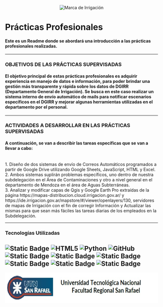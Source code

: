 <div align="center">
  <img src="imagenes/Marca-Irrigación-140-1.png" width="1000" height="200" alt="Marca de Irrigación">
</div>

# Prácticas Profesionales

#### Este es un Readme donde se abordará una introducción a las prácticas profesionales realizadas.

---

### OBJETIVOS DE LAS PRÁCTICAS SUPERVISADAS

#### El objetivo principal de estas prácticas profesionales es adquirir experiencia en manejo de datos e información, para poder brindar una gestión más transparente y rápida sobre los datos de DGIRR (Departamento General de Irrigación). Se busca en este caso realizar un sistema interno de envío automático de mails para notificar escenarios específicos en el DGIRR y mejorar algunas herramientas utilizadas en el departamento por el personal.

---

### ACTIVIDADES A DESARROLLAR EN LAS PRÁCTICAS SUPERVISADAS

#### A continuación, se van a describir las tareas específicas que se van a llevar a cabo:
<br>
1. Diseño de dos sistemas de envío de Correos Automáticos programados a partir de Google Drive utilizando Google Sheets, JavaScript, HTML y Excel.
<br>
2. Ambos sistemas suplirán problemas específicos, uno dentro de nuestra subdelegación en el Área de Contaminaciones y otro a nivel general en el departamento de Mendoza en el área de Aguas Subterráneas.
<br>
3. Analizar y modificar capas de Qgis y Google Earth Pro extraídas de la página https://mapas-distribucion.cloud.irrigacion.gov.ar/ y https://ide.irrigacion.gov.ar/mapstore/#/viewer/openlayers/130, servidores de mapas de Irrigación con el fin de corregir Información y Actualizar las mismas para que sean más fáciles las tareas diarias de los empleados en la Subdelegación.

---

### Tecnologías Utilizadas

![Static Badge](https://img.shields.io/badge/JavaScript-F7DF1E?style=for-the-badge&logo=javascript&logoColor=black) ![HTML5](https://img.shields.io/badge/html5-%23E34F26.svg?style=for-the-badge&logo=html5&logoColor=white) ![Python](https://img.shields.io/badge/python-3670A0?style=for-the-badge&logo=python&logoColor=ffdd54) ![GitHub](https://img.shields.io/badge/github-100000?style=for-the-badge&logo=github&logoColor=fff) ![Static Badge](https://img.shields.io/badge/QGIS-589632?style=for-the-badge&logo=qgis&logoColor=white) ![Static Badge](https://img.shields.io/badge/Google_Earth_Pro-4285F4?style=for-the-badge&logo=google-earth&logoColor=white) ![Static Badge](https://img.shields.io/badge/Google_Sheets-34A853?style=for-the-badge&logo=google-sheets&logoColor=white) ![Static Badge](https://img.shields.io/badge/Visual_Studio_Code-007ACC?style=for-the-badge&logo=vscode&logoColor=white)  ![Static Badge](https://img.shields.io/badge/Microsoft_Word-2B579A?style=for-the-badge&logo=word&logoColor=white)  ![Static Badge](https://img.shields.io/badge/Microsoft_PowerPoint-B7472A?style=for-the-badge&logo=microsoftpowerpoint&logoColor=white)  
---
<p align="left">
  <img src="imagenes/UTN.jpg" width="700" height="100" alt="Logo de la UTN">
</p>